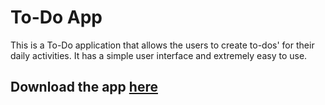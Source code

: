 # To-Do App

This is a To-Do application that allows the users to create to-dos' for their daily activities. It has a simple user interface and extremely easy to use. 


## Download the app [here](download_the_app)